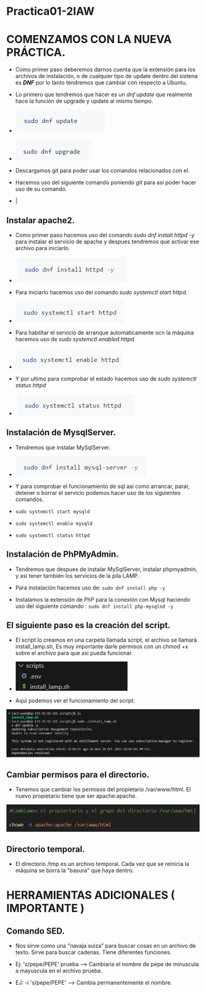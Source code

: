 # Practica01-2IAW

# COMENZAMOS CON LA NUEVA PRÁCTICA.

- Como primer paso deberemos darnos cuenta que la extensión para los archivos de instalación, o de cualquier tipo de update dentro del sistena es **_DNF_** por lo tanto tendremos que cambiar con respecto a Ubuntu.

- Lo primero que tendremos que hacer es un *dnf update* que realmente hace la función de upgrade y update al mismo tiempo.

- ![](images/cap3.png)

- ![](images/cap4.png)
- Descargamos git para poder usar los comandos relacionados con el.

- Hacemos uso del siguiente comando poniendo *_git_* para asi poder hacer uso de su comando.

- |[](images/cap5.png)
## Instalar apache2.

- Como primer paso hacemos uso del comando *_sudo dnf install httpd -y_* para instalar el servicio de apache y despues tendremos que activar ese archivo para iniciarlo.

- ![](images/cap6.png)

- Para iniciarlo hacemos uso del comando *_sudo systemctl start httpd_*.

- ![](images/cap7.png)

- Para habilitar el servicio de arranque automaticamente ocn la máquina hacemos uso de *_sudo systemctl enabled httpd_*

- ![](images/cap8.png)

- Y por ultimo para comprobar el estado hacemos uso de *_sudo systemctl status httpd_*

- ![](images/cap9.png)

## Instalación de MysqlServer.

- Tendremos que instalar MySqlServer.

- ![](images/cap11.png)

- Y para comprobar el funcionamiento de sql asi como arrancar, parar, detener o borrar el servicio podemos hacer uso de los siguientes comandos.

- `sudo systemctl start mysqld`

- `sudo systemctl enable mysqld`

- `sudo systemctl status httpd`


## Instalación de PhPMyAdmin.

- Tendremos que despues de instalar MySqlServer, instalar phpmyadmin, y asi tener también los servicios de la pila LAMP.

- Para instalación hacemos uso de: `sudo dnf install php -y`

- Instalamos la extensión de PhP para la conexión con Mysql haciendo uso del siguiente comando : `sudo dnf install php-mysqlnd -y`
## El siguiente paso es la creación del script.

- El script lo creamos en una carpeta llamada script, el archivo se llamará install_lamp.sh, Es muy importante darle permisos con un chmod +x sobre el archivo para que asi pueda funcionar.

- ![](images/cap10.png)

- Aqui podemos ver el funcionamiento del script.

![](images/cap1.png)

## Cambiar permisos para el directorio.

- Tenemos que cambiar los permisos del propietario /var/www/html. El nuevo propietario tiene que ser apache:apache.

![](images/cap2.png)


## Directorio temporal.

- El directorio /tmp es un archivo temporal. Cada vez que se reinicia la máquina se borra la "basura" que haya dentro.


# HERRAMIENTAS ADICIONALES ( IMPORTANTE )



## Comando SED.

- Nos sirve como una "navaja suiza" para buscar cosas en un archivo de texto. Sirve para buscar cadenas. Tiene diferentes funciones.

- Ej: 's/pepe/PEPE' prueba --> Cambiaria el nombre de pepe de minuscula a mayuscula en el archivo prueba.

- EJ:  -i 's/pepe/PEPE' --> Cambia permanentemente el nombre.